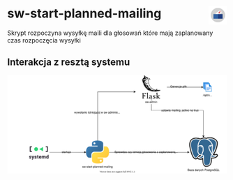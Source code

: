 # sw-start-planned-mailing <img src="../static/logo-with-embedded-font/logo-simple.svg" align="right" height="42px" width="42px">

Skrypt rozpoczyna wysyłkę maili dla głosowań które mają zaplanowany czas rozpoczęcia wysyłki

## Interakcja z resztą systemu

![](.images/interaction-diagram.svg)
